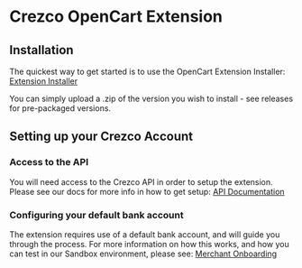 # Crezco OpenCart Extension

## Installation

The quickest way to get started is to use the OpenCart Extension Installer: [Extension Installer](http://docs.opencart.com/en-gb/extension/installer/)

You can simply upload a .zip of the version you wish to install - see releases for pre-packaged versions.

## Setting up your Crezco Account

### Access to the API

You will need access to the Crezco API in order to setup the extension. Please see our docs for more info in how to get setup: [API Documentation](https://documentation.crezco.com/)

### Configuring your default bank account

The extension requires use of a default bank account, and will guide you through the process. For more information on how this works, and how you can test in our Sandbox environment, please see: [Merchant Onboarding](https://documentation.crezco.com/docs/partner/ZG9jOjY3MzI2NzI-merchant-onboarding-workflow)